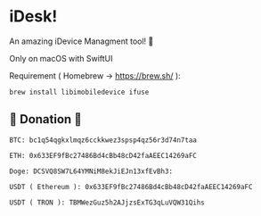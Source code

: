 # iDesk!

An amazing iDevice Managment tool! 🥹

Only on macOS with SwiftUI



Requirement ( Homebrew -> https://brew.sh/ ):

```
brew install libimobiledevice ifuse
```



## 🌼 Donation 🌼

```
BTC: bc1q54qgkxlmqz6cckkwez3spsp4qz56r3d74n7taa

ETH: 0x633EF9fBc27486Bd4cBb48cD42faAEEC14269aFC

Doge: DCSVQ8SW7L64YMNiM8ekJiEJn13xfEvBh3:

USDT ( Ethereum ): 0x633EF9fBc27486Bd4cBb48cD42faAEEC14269aFC

USDT ( TRON ): TBMWezGuz5h2AJjzsExTG3qLuVQW31Qihs
```

